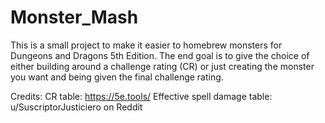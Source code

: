 # Monster_Mash
This is a small project to make it easier to homebrew monsters for Dungeons and Dragons 5th Edition. The end goal is to give the choice of either building around a challenge rating (CR) or just creating the monster you want and being given the final challenge rating.


Credits:
CR table: https://5e.tools/
Effective spell damage table: u/SuscriptorJusticiero on Reddit
